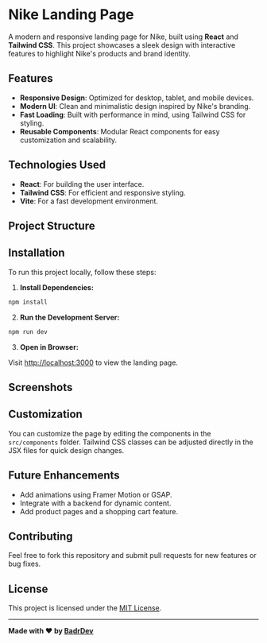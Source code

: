# Nike Landing Page

A modern and responsive landing page for Nike, built using **React** and **Tailwind CSS**. This project showcases a sleek design with interactive features to highlight Nike's products and brand identity.

## Features

- **Responsive Design**: Optimized for desktop, tablet, and mobile devices.
- **Modern UI**: Clean and minimalistic design inspired by Nike's branding.
- **Fast Loading**: Built with performance in mind, using Tailwind CSS for styling.
- **Reusable Components**: Modular React components for easy customization and scalability.

## Technologies Used

- **React**: For building the user interface.
- **Tailwind CSS**: For efficient and responsive styling.
- **Vite**: For a fast development environment.

## Project Structure

## Installation

To run this project locally, follow these steps:


1. **Install Dependencies:**

```bash
npm install
```

2. **Run the Development Server:**

```bash
npm run dev
```

3. **Open in Browser:**

Visit [http://localhost:3000](http://localhost:3000) to view the landing page.

## Screenshots


## Customization

You can customize the page by editing the components in the `src/components` folder. Tailwind CSS classes can be adjusted directly in the JSX files for quick design changes.

## Future Enhancements

- Add animations using Framer Motion or GSAP.
- Integrate with a backend for dynamic content.
- Add product pages and a shopping cart feature.

## Contributing

Feel free to fork this repository and submit pull requests for new features or bug fixes.

## License

This project is licensed under the [MIT License](./LICENSE).

---

**Made with ❤️ by [BadrDev](https://github.com/your-username)**
